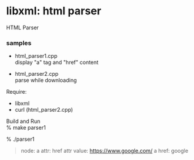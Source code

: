 libxml: html parser
===============

HTML Parser <br/>

### samples
- html_parser1.cpp <br/>
display "a" tag and "href" content <br/>

- html_parser2.cpp  <br/>
parse while downloading <br/>


Require: <br/>
- libxml <br/>
- curl (html_parser2.cpp) <br/>


Build and Run <br/>
% make parser1 <br/>


 % ./parser1
> node: a
> attr: href
> attr value: https://www.google.com/
> a href: google


